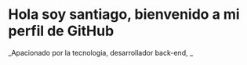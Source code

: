 # Hola soy santiago, bienvenido a mi perfil de GitHub

_Apacionado por la tecnologia, desarrollador back-end, _

